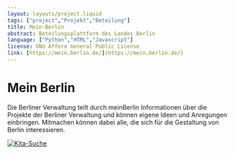```yaml
---
layout: layouts/project.liquid
tags: ["project","Projekt","Beteilung"]
title: Mein-Berlin
abstract: Beteilungsplattform des Landes Berlin
language: ["Python","HTML","Javascript"] 
license: GNU Affero General Public License
link: [https://mein.berlin.de/](https://mein.berlin.de/)
---
```


# Mein Berlin

Die Berliner Verwaltung teilt durch meinBerlin Informationen über die Projekte der Berliner Verwaltung und können eigene Ideen und Anregungen einbringen. Mitmachen können dabei alle, die sich für die Gestaltung von Berlin interessieren.

[![Kita-Suche](/assets/images/projects/meinBerlin.png)](https://mein.berlin.de/)

